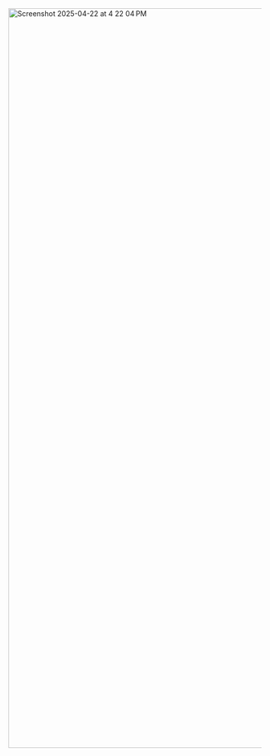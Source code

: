 <img width="1470" alt="Screenshot 2025-04-22 at 4 22 04 PM" src="https://github.com/user-attachments/assets/e9bb631b-c1a7-45aa-8c91-792bd9588a17" />
